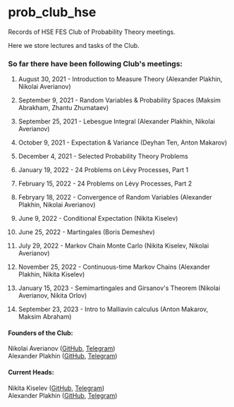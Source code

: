 # prob_club_hse
Records of HSE FES Club of Probability Theory meetings.

Here we store lectures and tasks of the Club.

### So far there have been following Club's meetings:
1) August 30, 2021 - Introduction to Measure Theory (Alexander Plakhin, Nikolai Averianov)

2) September 9, 2021 - Random Variables & Probability Spaces (Maksim Abrakham, Zhantu Zhumataev)

3) September 25, 2021 - Lebesgue Integral (Alexander Plakhin, Nikolai Averianov)

4) October 9, 2021 - Expectation & Variance (Deyhan Ten, Anton Makarov)

5) December 4, 2021 - Selected Probability Theory Problems

6) January 19, 2022 - 24 Problems on Lévy Processes, Part 1

7) February 15, 2022 - 24 Problems on Lévy Processes, Part 2

8) Febryary 18, 2022 - Convergence of Random Variables (Alexander Plakhin, Nikolai Averianov)

9) June 9, 2022 - Conditional Expectation (Nikita Kiselev)

10) June 25, 2022 - Martingales (Boris Demeshev)

11) July 29, 2022 - Markov Chain Monte Carlo (Nikita Kiselev, Nikolai Averianov)

12) November 25, 2022 - Continuous-time Markov Chains (Alexander Plakhin, Nikita Kiselev)

13) January 15, 2023 - Semimartingales and Girsanov's Theorem (Nikolai Averianov, Nikita Orlov)

14) September 23, 2023 - Intro to Malliavin calculus (Anton Makarov, Maksim Abraham)
#### Founders of the Club:
Nikolai Averianov ([GitHub](https://github.com/debasering), [Telegram](https://t.me/debasering))  
Alexander Plakhin ([GitHub](https://github.com/aaplakhin), [Telegram](https://t.me/ipomeya31))

#### Current Heads:
Nikita Kiselev ([GitHub](https://github.com/ki33elev), [Telegram](https://t.me/Nikita_Ki33elev))  
Alexander Plakhin ([GitHub](https://github.com/aaplakhin), [Telegram](https://t.me/ipomeya31))
